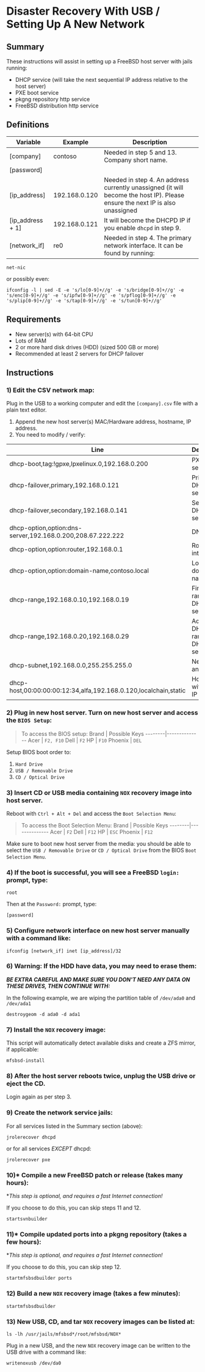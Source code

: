 # Disaster Recovery With USB / Setting Up A New Network

## Summary

These instructions will assist in setting up a FreeBSD host server with jails running:

- DHCP service (will take the next sequential IP address relative to the host server)
- PXE boot service
- pkgng repository http service
- FreeBSD distribution http service

## Definitions

Variable         | Example       | Description
-----------------|---------------|------------
[company]        | contoso       | Needed in step 5 and 13. Company short name.
[password]       |
[ip_address]     | 192.168.0.120 | Needed in step 4. An address currently unassigned (it will become the host IP). Please ensure the next IP is also unassigned
[ip_address + 1] | 192.168.0.121 | It will become the DHCPD IP if you enable `dhcpd` in step 9.
[network_if]     | re0           | Needed in step 4. The primary network interface. It can be found by running:

```
net-nic
```

or possibly even:

```
ifconfig -l | sed -E -e 's/lo[0-9]+//g' -e 's/bridge[0-9]+//g' -e 's/enc[0-9]+//g' -e 's/ipfw[0-9]+//g' -e 's/pflog[0-9]+//g' -e 's/plip[0-9]+//g' -e 's/tap[0-9]+//g' -e 's/tun[0-9]+//g'
```

## Requirements

- New server(s) with 64-bit CPU
- Lots of RAM
- 2 or more hard disk drives (HDD) (sized 500 GB or more)
- Recommended at least 2 servers for DHCP failover

## Instructions

### 1) Edit the CSV network map:

Plug in the USB to a working computer and edit the `[company].csv` file with a plain text editor.

1. Append the new host server(s) MAC/Hardware address, hostname, IP address.
2. You need to modify / verify:

Line | Description
-----|------------
dhcp-boot,tag:!gpxe,lpxelinux.0,192.168.0.200                    | PXE boot service IP
dhcp-failover,primary,192.168.0.121                              | Primary DHCP service IP
dhcp-failover,secondary,192.168.0.141                            | Secondary DHCP service IP
dhcp-option,option:dns-server,192.168.0.200,208.67.222.222       | DNS IP
dhcp-option,option:router,192.168.0.1                            | Router internal IP
dhcp-option,option:domain-name,contoso.local                     | Local domain name
dhcp-range,192.168.0.10,192.168.0.19                             | First DHCP range for DHCP service
dhcp-range,192.168.0.20,192.168.0.29                             | Additional DHCP range for DHCP service
dhcp-subnet,192.168.0.0,255.255.255.0                            | Network and subnet
dhcp-host,00:00:00:00:12:34,alfa,192.168.0.120,localchain,static | Host server with static IP

### 2) Plug in new host server. Turn on new host server and access the `BIOS Setup`:

> To access the BIOS setup:
> Brand   | Possible Keys
> --------|--------------
> Acer    | `F2, F10`
> Dell    | `F2`
> HP      | `F10`
> Phoenix | `DEL`

Setup BIOS boot order to:

1. `Hard Drive`
2. `USB / Removable Drive`
3. `CD / Optical Drive`

### 3) Insert CD or USB media containing `NOX` recovery image into host server.

Reboot with `Ctrl + Alt + Del` and access the `Boot Selection Menu`:

> To access the Boot Selection Menu:
> Brand   | Possible Keys
> --------|--------------
> Acer    | `F2`
> Dell    | `F12`
> HP      | `ESC`
> Phoenix | `F12`

Make sure to boot new host server from the media: you should be able to select the `USB / Removable Drive` or `CD / Optical Drive` from the BIOS `Boot Selection Menu`.

### 4) If the boot is successful, you will see a FreeBSD `login:` prompt, type:

```
root
```

Then at the `Password:` prompt, type:

```
[password]
```

### 5) Configure network interface on new host server manually with a command like:

```
ifconfig [network_if] inet [ip_address]/32
```


### 6) **Warning:** If the HDD have data, you may need to erase them:

***BE EXTRA CAREFUL AND MAKE SURE YOU DON'T NEED ANY DATA ON THESE DRIVES, THEN CONTINUE WITH:***

In the following example, we are wiping the partition table of `/dev/ada0` and `/dev/ada1`

```
destroygeom -d ada0 -d ada1
```

### 7) Install the `NOX` recovery image:

This script will automatically detect available disks and create a ZFS mirror, if applicable:

```
mfsbsd-install
```

### 8) After the host server reboots twice, unplug the USB drive or eject the CD.

Login again as per step 3.

### 9) Create the network service jails:

For all services listed in the Summary section (above):

```
jrolerecover dhcpd
```

or for all services *EXCEPT* dhcpd:

```
jrolerecover pxe
```

### 10)* Compile a new FreeBSD patch or release (takes many hours):

**This step is optional, and requires a fast Internet connection!*

If you choose to do this, you can skip steps 11 and 12.

```
startsvnbuilder
```

### 11)* Compile updated ports into a pkgng repository (takes a few hours):

**This step is optional, and requires a fast Internet connection!*

If you choose to do this, you can skip step 12.

```
startmfsbsdbuilder ports
```

### 12) Build a new `NOX` recovery image (takes a few minutes):

```
startmfsbsdbuilder
```

### 13) New USB, CD, and tar `NOX` recovery images can be listed at:

```
ls -lh /usr/jails/mfsbsd*/root/mfsbsd/NOX*
```

Plug in a new USB, and the new `NOX` recovery image can be written to the USB drive with a command like:

```
writenoxusb /dev/da0
```

